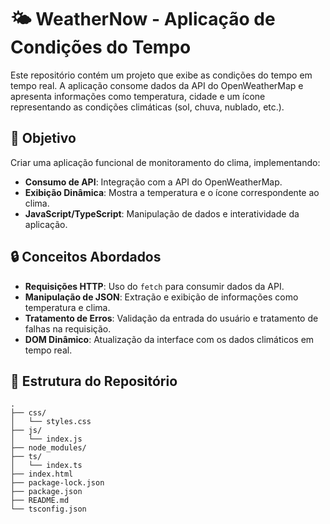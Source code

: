 # 🌤️ WeatherNow - Aplicação de Condições do Tempo

Este repositório contém um projeto que exibe as condições do tempo em tempo real. A aplicação consome dados da API do OpenWeatherMap e apresenta informações como temperatura, cidade e um ícone representando as condições climáticas (sol, chuva, nublado, etc.).

## 🚀 Objetivo
Criar uma aplicação funcional de monitoramento do clima, implementando:
- **Consumo de API**: Integração com a API do OpenWeatherMap.
- **Exibição Dinâmica**: Mostra a temperatura e o ícone correspondente ao clima.
- **JavaScript/TypeScript**: Manipulação de dados e interatividade da aplicação.

## 🔒 Conceitos Abordados
- **Requisições HTTP**: Uso do `fetch` para consumir dados da API.
- **Manipulação de JSON**: Extração e exibição de informações como temperatura e clima.
- **Tratamento de Erros**: Validação da entrada do usuário e tratamento de falhas na requisição.
- **DOM Dinâmico**: Atualização da interface com os dados climáticos em tempo real.

## 📂 Estrutura do Repositório

```plaintext
.
├── css/
│   └── styles.css
├── js/
│   └── index.js
├── node_modules/
├── ts/
│   └── index.ts
├── index.html
├── package-lock.json
├── package.json
├── README.md
└── tsconfig.json
